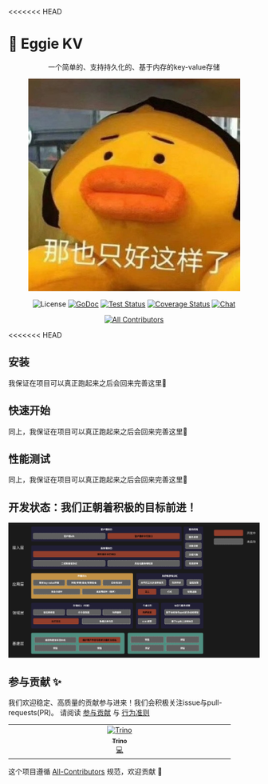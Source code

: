 <<<<<<< HEAD
# 🌚 Eggie KV
<div align="center">
一个简单的、支持持久化的、基于内存的key-value存储

![Eggie KV logo](asset/logo.jpeg)

![License][license] [![GoDoc][doc-img]][doc] [![Test Status][ci-img]][ci] [![Coverage Status][cov-img]][cov] [![Chat][chat-img]][chat]

<!-- ALL-CONTRIBUTORS-BADGE:START - Do not remove or modify this section -->
[![All Contributors](https://img.shields.io/badge/all_contributors-1-orange.svg?style=flat-square)](#contributors-)
<!-- ALL-CONTRIBUTORS-BADGE:END -->
</div>

<<<<<<< HEAD
## 安装

我保证在项目可以真正跑起来之后会回来完善这里🫡

## 快速开始

同上，我保证在项目可以真正跑起来之后会回来完善这里🫡

## 性能测试

同上，我保证在项目可以真正跑起来之后会回来完善这里🫡

## 开发状态：我们正朝着积极的目标前进！

![Plan](asset/plan.png)

## 参与贡献 ✨

我们欢迎稳定、高质量的贡献参与进来！我们会积极关注issue与pull-requests(PR)。
请阅读 [参与贡献](CONTRIBUTING.md) 与 [行为准则](CODE_OF_CONDUCT.md)

<!-- ALL-CONTRIBUTORS-LIST:START - Do not remove or modify this section -->
<!-- prettier-ignore-start -->
<!-- markdownlint-disable -->
<table>
  <tbody>
    <tr>
      <td align="center" valign="top" width="14.28%"><a href="https://trinoooo.github.io/"><img src="https://avatars.githubusercontent.com/u/101500554?v=4?s=100" width="100px;" alt="Trino"/><br /><sub><b>Trino</b></sub></a><br /><a href="https://github.com/Trinoooo/eggie_kv/commits?author=Trinoooo" title="Code">💻</a></td>
    </tr>
  </tbody>
</table>

<!-- markdownlint-restore -->
<!-- prettier-ignore-end -->
<!-- ALL-CONTRIBUTORS-LIST:END -->

这个项目遵循 [All-Contributors](https://github.com/all-contributors/all-contributors) 规范，欢迎贡献 🎉

[license]: https://img.shields.io/github/license/Trinoooo/eggie_kv
[doc-img]: https://img.shields.io/badge/reference-reference?logo=go&labelColor=gray&color=blue&link=https%3A%2F%2Fpkg.go.dev%2Fgithub.com%2FTrinoooo%2Feggie_kv
[doc]: https://pkg.go.dev/github.com/Trinoooo/eggie_kv
[ci-img]: https://github.com/Trinoooo/eggie_kv/actions/workflows/test.yaml/badge.svg
[ci]: https://github.com/Trinoooo/eggie_kv/actions/workflows/test.yaml
[cov-img]: https://codecov.io/gh/Trinoooo/eggie_kv/graph/badge.svg?token=A86TGA8XOE
[cov]: https://codecov.io/gh/Trinoooo/eggie_kv
[chat-img]: https://img.shields.io/discord/1207634458497257522?logo=discord
[chat]: https://discord.gg/nbcTFntF
[contributor-img]: https://img.shields.io/github/all-contributors/Trinoooo/eggie_kv?color=ee8449&style=flat-square